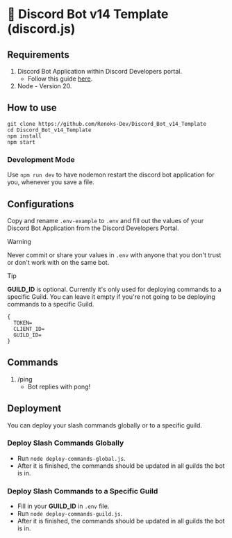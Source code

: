 # 🤖 Discord Bot v14 Template (discord.js)

## Requirements
1. Discord Bot Application within Discord Developers portal.
   - Follow this guide [here](https://discordjs.guide/preparations/setting-up-a-bot-application.html#creating-your-bot).
2. Node - Version 20.

## How to use
```
git clone https://github.com/Renoks-Dev/Discord_Bot_v14_Template
cd Discord_Bot_v14_Template
npm install
npm start
```

### Development Mode
Use `npm run dev` to have nodemon restart the discord bot application for you, whenever you save a file.

## Configurations
Copy and rename `.env-example` to `.env` and fill out the values of your Discord Bot Application from the Discord Developers Portal.

> [!WARNING]
> Never commit or share your values in `.env` with anyone that you don't trust or don't work with on the same bot.

> [!TIP]
> **GUILD_ID** is optional. Currently it's only used for deploying commands to a specific Guild. You can leave it empty if you're not going to be deploying commands to a specific Guild.

```
{
  TOKEN=
  CLIENT_ID=
  GUILD_ID=
}
```

## Commands
1. /ping
   - Bot replies with pong!

## Deployment
You can deploy your slash commands globally or to a specific guild.

### Deploy Slash Commands Globally
- Run `node deploy-commands-global.js`.
- After it is finished, the commands should be updated in all guilds the bot is in.

### Deploy Slash Commands to a Specific Guild
- Fill in your **GUILD_ID** in `.env` file.
- Run `node deploy-commands-guild.js`.
- After it is finished, the commands should be updated in all guilds the bot is in.
